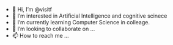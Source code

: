 - 👋 Hi, I’m @visitf
- 👀 I’m interested in Artificial Intelligence and cognitive scinece
- 🌱 I’m currently learning Computer Science in colleage.
- 💞️ I’m looking to collaborate on ...
- 📫 How to reach me ...

<!---
visitf/visitf is a ✨ special ✨ repository because its `README.md` (this file) appears on your GitHub profile.
You can click the Preview link to take a look at your changes.
--->
